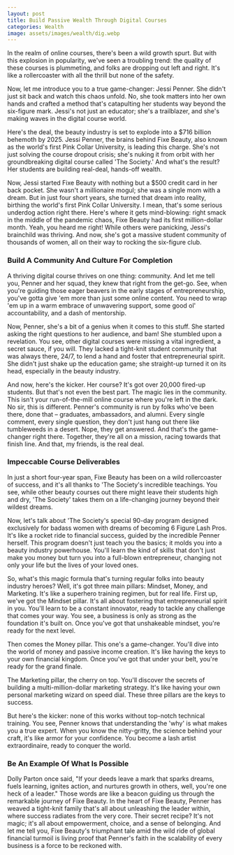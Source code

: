 ```yaml
---
layout: post
title: Build Passive Wealth Through Digital Courses
categories: Wealth
image: assets/images/wealth/dig.webp
---
```


In the realm of online courses, there's been a wild growth spurt. But with this explosion in popularity, we've seen a troubling trend: the quality of these courses is plummeting, and folks are dropping out left and right. It's like a rollercoaster with all the thrill but none of the safety.

Now, let me introduce you to a true game-changer: Jessi Penner. She didn't just sit back and watch this chaos unfold. No, she took matters into her own hands and crafted a method that's catapulting her students way beyond the six-figure mark. Jessi's not just an educator; she's a trailblazer, and she's making waves in the digital course world.

Here's the deal, the beauty industry is set to explode into a $716 billion behemoth by 2025. Jessi Penner, the brains behind Fixe Beauty, also known as the world's first Pink Collar University, is leading this charge. She's not just solving the course dropout crisis; she's nuking it from orbit with her groundbreaking digital course called 'The Society.' And what's the result? Her students are building real-deal, hands-off wealth.

Now, Jessi started Fixe Beauty with nothing but a $500 credit card in her back pocket. She wasn't a millionaire mogul; she was a single mom with a dream. But in just four short years, she turned that dream into reality, birthing the world's first Pink Collar University. I mean, that's some serious underdog action right there.
Here's where it gets mind-blowing: right smack in the middle of the pandemic chaos, Fixe Beauty had its first million-dollar month. Yeah, you heard me right! While others were panicking, Jessi's brainchild was thriving. And now, she's got a massive student community of thousands of women, all on their way to rocking the six-figure club.

### Build A Community And Culture For Completion
A thriving digital course thrives on one thing: community. And let me tell you, Penner and her squad, they knew that right from the get-go. See, when you're guiding those eager beavers in the early stages of entrepreneurship, you've gotta give 'em more than just some online content. You need to wrap 'em up in a warm embrace of unwavering support, some good ol' accountability, and a dash of mentorship.

Now, Penner, she's a bit of a genius when it comes to this stuff. She started asking the right questions to her audience, and bam! She stumbled upon a revelation. You see, other digital courses were missing a vital ingredient, a secret sauce, if you will. They lacked a tight-knit student community that was always there, 24/7, to lend a hand and foster that entrepreneurial spirit. She didn't just shake up the education game; she straight-up turned it on its head, especially in the beauty industry.

And now, here's the kicker. Her course? It's got over 20,000 fired-up students. But that's not even the best part. The magic lies in the community. This isn't your run-of-the-mill online course where you're left in the dark. No sir, this is different. Penner's community is run by folks who've been there, done that – graduates, ambassadors, and alumni. Every single comment, every single question, they don't just hang out there like tumbleweeds in a desert. Nope, they get answered. And that's the game-changer right there. Together, they're all on a mission, racing towards that finish line. And that, my friends, is the real deal.

### Impeccable Course Deliverables
In just a short four-year span, Fixe Beauty has been on a wild rollercoaster of success, and it's all thanks to 'The Society's incredible teachings. You see, while other beauty courses out there might leave their students high and dry, 'The Society' takes them on a life-changing journey beyond their wildest dreams.

Now, let's talk about 'The Society's special 90-day program designed exclusively for badass women with dreams of becoming 6 Figure Lash Pros. It's like a rocket ride to financial success, guided by the incredible Penner herself. This program doesn't just teach you the basics; it molds you into a beauty industry powerhouse. You'll learn the kind of skills that don't just make you money but turn you into a full-blown entrepreneur, changing not only your life but the lives of your loved ones.

So, what's this magic formula that's turning regular folks into beauty industry heroes? Well, it's got three main pillars: Mindset, Money, and Marketing. It's like a superhero training regimen, but for real life.
First up, we've got the Mindset pillar. It's all about fostering that entrepreneurial spirit in you. You'll learn to be a constant innovator, ready to tackle any challenge that comes your way. You see, a business is only as strong as the foundation it's built on. Once you've got that unshakeable mindset, you're ready for the next level.

Then comes the Money pillar. This one's a game-changer. You'll dive into the world of money and passive income creation. It's like having the keys to your own financial kingdom. Once you've got that under your belt, you're ready for the grand finale.

The Marketing pillar, the cherry on top. You'll discover the secrets of building a multi-million-dollar marketing strategy. It's like having your own personal marketing wizard on speed dial. These three pillars are the keys to success.

But here's the kicker: none of this works without top-notch technical training. You see, Penner knows that understanding the 'why' is what makes you a true expert. When you know the nitty-gritty, the science behind your craft, it's like armor for your confidence. You become a lash artist extraordinaire, ready to conquer the world.

### Be An Example Of What Is Possible
Dolly Parton once said, "If your deeds leave a mark that sparks dreams, fuels learning, ignites action, and nurtures growth in others, well, you're one heck of a leader." Those words are like a beacon guiding us through the remarkable journey of Fixe Beauty. In the heart of Fixe Beauty, Penner has weaved a tight-knit family that's all about unleashing the leader within, where success radiates from the very core. Their secret recipe? It's not magic; it's all about empowerment, choice, and a sense of belonging. And let me tell you, Fixe Beauty's triumphant tale amid the wild ride of global financial turmoil is living proof that Penner's faith in the scalability of every business is a force to be reckoned with.
